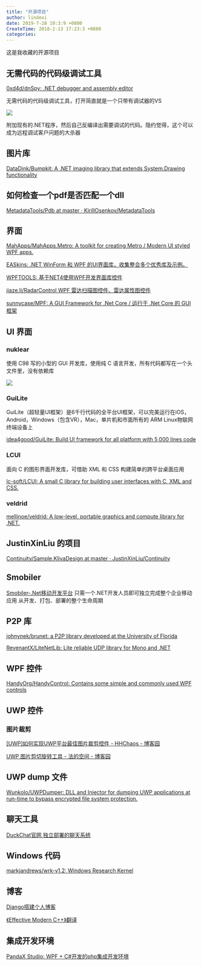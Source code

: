 ```yaml
---
title: "开源项目"
author: lindexi
date: 2019-7-28 10:3:9 +0800
CreateTime: 2018-2-13 17:23:3 +0800
categories: 
---
```


这是我收藏的开源项目

<!--more-->


<!-- csdn -->

## 无需代码的代码级调试工具

[0xd4d/dnSpy: .NET debugger and assembly editor](https://github.com/0xd4d/dnSpy )

无需代码的代码级调试工具，打开简直就是一个只带有调试器的VS

![](http://image.acmx.xyz/34fdad35-5dfe-a75b-2b4b-8c5e313038e2%2F20171028105733.jpg)

附加现有的.NET程序，然后自己反编译出需要调试的代码。隐约觉得，这个可以成为远程调试客户问题的大杀器

## 图片库

[DataDink/Bumpkit: A .NET imaging library that extends System.Drawing functionality](https://github.com/DataDink/Bumpkit )



## 如何检查一个pdf是否匹配一个dll 

[MetadataTools/Pdb at master · KirillOsenkov/MetadataTools](https://github.com/KirillOsenkov/MetadataTools/tree/master/Pdb )

## 界面

[MahApps/MahApps.Metro: A toolkit for creating Metro / Modern UI styled WPF apps.](https://github.com/MahApps/MahApps.Metro )

[EASkins: .NET WinForm 和 WPF 的UI界面库，收集整合多个优秀库及示例。](https://gitee.com/airscrat/EASkins )

[WPFTOOLS: 基于NET4使用WPF开发界面库控件](https://gitee.com/chenhome/WPFTOOLS )

[jiaze.li/RadarControl WPF 雷达扫描图控件、雷达属性图控件](https://gitee.com/jiaze.li/RadarControl )

[sunnycase/MPF: A GUI Framework for .Net Core / 运行于 .Net Core 的 GUI 框架](https://github.com/sunnycase/MPF )

## UI 界面

### nuklear

使用 C98 写的小型的 GUI 开发库，使用纯 C 语言开发，所有代码都写在一个头文件里，没有依赖库

![](http://image.acmx.xyz/lindexi%2F20191289936628)

### GuiLite

GuiLite（超轻量UI框架）是6千行代码的全平台UI框架，可以完美运行在iOS，Android，Windows（包含VR），Mac，单片机和市面所有的 ARM Linux物联网终端设备上

[idea4good/GuiLite: Build UI framework for all platform with 5,000 lines code](https://github.com/idea4good/GuiLite )

### LCUI

面向 C 的图形界面开发库，可借助 XML 和 CSS 构建简单的跨平台桌面应用

[lc-soft/LCUI: A small C library for building user interfaces with C, XML and CSS.](https://github.com/lc-soft/LCUI ) 

### veldrid

[mellinoe/veldrid: A low-level, portable graphics and compute library for .NET.](https://github.com/mellinoe/veldrid )

## JustinXinLiu 的项目

[Continuity/Sample.KlivaDesign at master · JustinXinLiu/Continuity](https://github.com/JustinXinLiu/Continuity/tree/master/Sample.KlivaDesign )

## Smobiler

[Smobiler-.Net移动开发平台](https://www.smobiler.com/ ) 只需一个.NET开发人员即可独立完成整个企业移动应用 
从开发、打包、部署的整个生命周期 

## P2P 库

[johnynek/brunet: a P2P library developed at the University of Florida](https://github.com/johnynek/brunet )

[RevenantX/LiteNetLib: Lite reliable UDP library for Mono and .NET](https://github.com/RevenantX/LiteNetLib )

## WPF 控件

[HandyOrg/HandyControl: Contains some simple and commonly used WPF controls](https://github.com/HandyOrg/HandyControl )

## UWP 控件

### 图片裁剪

[[UWP]如何实现UWP平台最佳图片裁剪控件 - HHChaos - 博客园](https://www.cnblogs.com/hhchaos/archive/2018/11/26/10021952.html )

[UWP 图片剪切旋转工具 - 法的空间 - 博客园](https://www.cnblogs.com/FaDeKongJian/p/5571386.html?tdsourcetag=s_pctim_aiomsg )

## UWP dump 文件

[Wunkolo/UWPDumper: DLL and Injector for dumping UWP applications at run-time to bypass encrypted file system protection.](https://github.com/Wunkolo/UWPDumper )

## 聊天工具

[DuckChat官网 独立部署的聊天系统](https://duckchat.akaxin.com/ )

## Windows 代码

[markjandrews/wrk-v1.2: Windows Research Kernel](https://github.com/markjandrews/wrk-v1.2 )

## 博客

[Django搭建个人博客](https://www.dusaiphoto.com/article/detail/2/ )

[《Effective Modern C++》翻译](https://github.com/kelthuzadx/EffectiveModernCppChinese )

## 集成开发环境

[PandaX Studio: WPF + C#开发的php集成开发环境](https://gitee.com/aboutlong/pandaxstudio )

